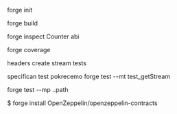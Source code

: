 forge init

forge build

 forge inspect Counter abi

forge coverage


headers create stream tests


specifican test pokrecemo
forge test --mt test_getStream


forge test --mp ..path

$ forge install OpenZeppelin/openzeppelin-contracts

